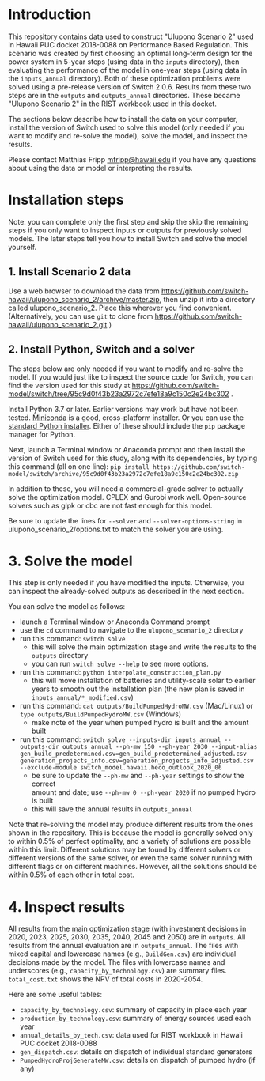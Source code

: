 # Introduction

This repository contains data used to construct "Ulupono Scenario 2" used in
Hawaii PUC docket 2018-0088 on Performance Based Regulation. This scenario was
created by first choosing an optimal long-term design for the power system in
5-year steps (using data in the `inputs` directory), then evaluating the
performance of the model in one-year steps (using data in the `inputs_annual`
directory). Both of these optimization problems were solved using a pre-release
version of Switch 2.0.6. Results from these two steps are in the `outputs` and
`outputs_annual` directories. These became "Ulupono Scenario 2" in the RIST
workbook used in this docket.

The sections below describe how to install the data on your computer, install
the version of Switch used to solve this model (only needed if you want to modify and re-solve the model), solve the model, and inspect the results.

Please contact Matthias Fripp <mfripp@hawaii.edu> if you have any questions
about using the data or model or interpreting the results.

# Installation steps

Note: you can complete only the first step and skip the skip the remaining steps if you only want to inspect inputs or outputs for previously solved models. The later steps tell you how to install Switch and solve the model yourself.

## 1. Install Scenario 2 data

Use a web browser to download the data from
https://github.com/switch-hawaii/ulupono_scenario_2/archive/master.zip, then
unzip it into a directory called ulupono_scenario_2. Place this wherever you
find convenient. (Alternatively, you can use `git` to clone from https://github.com/switch-hawaii/ulupono_scenario_2.git.)

## 2. Install Python, Switch and a solver

The steps below are only needed if you want to modify and re-solve the model. If
you would just like to inspect the source code for Switch, you can find the
version used for this study at
https://github.com/switch-model/switch/tree/95c9d0f43b23a2972c7efe18a9c150c2e24bc302
.

Install Python 3.7 or later. Earlier versions may work but have not been tested. [Miniconda](https://docs.conda.io/en/latest/miniconda.html) is a good, cross-platform installer. Or you can use the [standard Python installer](https://www.python.org/downloads/). Either of these should include the `pip` package manager for Python.

Next, launch a Terminal window or Anaconda prompt and then install the
version of Switch used for this study, along with its dependencies, by typing
this command (all on one line):
`pip install https://github.com/switch-model/switch/archive/95c9d0f43b23a2972c7efe18a9c150c2e24bc302.zip`

In addition to these, you will need a commercial-grade solver to actually solve
the optimization model. CPLEX and Gurobi work well. Open-source solvers such as
glpk or cbc are not fast enough for this model.

Be sure to update the lines for `--solver` and `--solver-options-string` in ulupono_scenario_2/options.txt to match the solver you are using.

# 3. Solve the model

This step is only needed if you have modified the inputs. Otherwise, you can
inspect the already-solved outputs as described in the next section.

You can solve the model as follows:

- launch a Terminal window or Anaconda Command prompt
- use the `cd` command to navigate to the `ulupono_scenario_2` directory
- run this command: `switch solve`
  - this will solve the main optimization stage and write the results to the
    `outputs` directory
  - you can run `switch solve --help` to see more options.
- run this command: `python interpolate_construction_plan.py`
  - this will move installation of batteries and utility-scale solar to earlier
    years to smooth out the installation plan (the new plan is saved in
    `inputs_annual/*_modified.csv`)
- run this command: `cat outputs/BuildPumpedHydroMW.csv` (Mac/Linux) or
  `type outputs/BuildPumpedHydroMW.csv` (Windows)
  - make note of the year when pumped hydro is built and the amount built
- run this command: `switch solve --inputs-dir inputs_annual --outputs-dir outputs_annual --ph-mw 150 --ph-year 2030 --input-alias gen_build_predetermined.csv=gen_build_predetermined_adjusted.csv  generation_projects_info.csv=generation_projects_info_adjusted.csv --exclude-module switch_model.hawaii.heco_outlook_2020_06`
  - be sure to update the `--ph-mw` and `--ph-year` settings to show the correct   
    amount and date; use `--ph-mw 0 --ph-year 2020` if no pumped hydro is built
  - this will save the annual results in `outputs_annual`

Note that re-solving the model may produce different results from the ones shown
in the repository. This is because the model is generally solved only to within
0.5% of perfect optimality, and a variety of solutions are possible within this
limit. Different solutions may be found by different solvers or different
versions of the same solver, or even the same solver running with different
flags or on different machines. However, all the solutions should be within 0.5%
of each other in total cost.

# 4. Inspect results

All results from the main optimization stage (with investment decisions in 2020,
2023, 2025, 2030, 2035, 2040, 2045 and 2050) are in `outputs`. All results from
the annual evaluation are in `outputs_annual`. The files with mixed capital and
lowercase names (e.g., `BuildGen.csv`) are individual decisions made by the
model. The files with lowercase names and underscores (e.g.,
`capacity_by_technology.csv`) are summary files. `total_cost.txt` shows the NPV
of total costs in 2020-2054.

Here are some useful tables:

- `capacity_by_technology.csv`: summary of capacity in place each year
- `production_by_technology.csv`: summary of energy sources used each year
- `annual_details_by_tech.csv`: data used for RIST workbook in Hawaii PUC docket
  2018-0088
- `gen_dispatch.csv`: details on dispatch of individual standard generators
- `PumpedHydroProjGenerateMW.csv`: details on dispatch of pumped hydro (if any)
